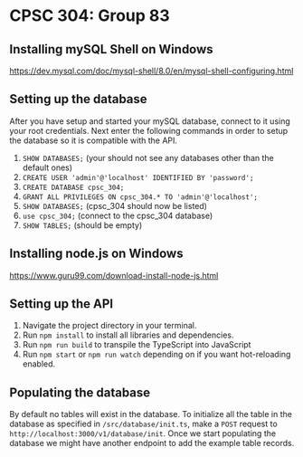 # CPSC 304: Group 83

## Installing mySQL Shell on Windows
https://dev.mysql.com/doc/mysql-shell/8.0/en/mysql-shell-configuring.html

## Setting up the database
After you have setup and started your mySQL database, connect to it using your root credentials. Next enter the following commands in order to setup the database so it is compatible with the API.

1. `SHOW DATABASES;` (your should not see any databases other than the default ones)
2. `CREATE USER 'admin'@'localhost' IDENTIFIED BY 'password';`
3. `CREATE DATABASE cpsc_304;`
4. `GRANT ALL PRIVILEGES ON cpsc_304.* TO 'admin'@'localhost';`
5. `SHOW DATABASES;` (cpsc_304 should now be listed)
6. `use cpsc_304;` (connect to the cpsc_304 database)
7. `SHOW TABLES;` (should be empty)

## Installing node.js on Windows
https://www.guru99.com/download-install-node-js.html

## Setting up the API
1. Navigate the project directory in your terminal.
2. Run `npm install` to install all libraries and dependencies.
3. Run `npm run build` to transpile the TypeScript into JavaScript
4. Run `npm start` or `npm run watch` depending on if you want hot-reloading enabled.

## Populating the database
By default no tables will exist in the database. To initialize all the table in the database as specified in `/src/database/init.ts`, make a `POST` request to `http://localhost:3000/v1/database/init`. Once we start populating the database we might have another endpoint to add the example table records.